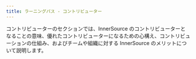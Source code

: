 ```yaml
---
title: ラーニングパス - コントリビューター
---
```

コントリビューターのセクションでは、InnerSource のコントリビューターとなることの意味、優れたコントリビューターになるための心構え、コントリビューションの仕組み、およびチームや組織に対する InnerSource のメリットについて説明します。
